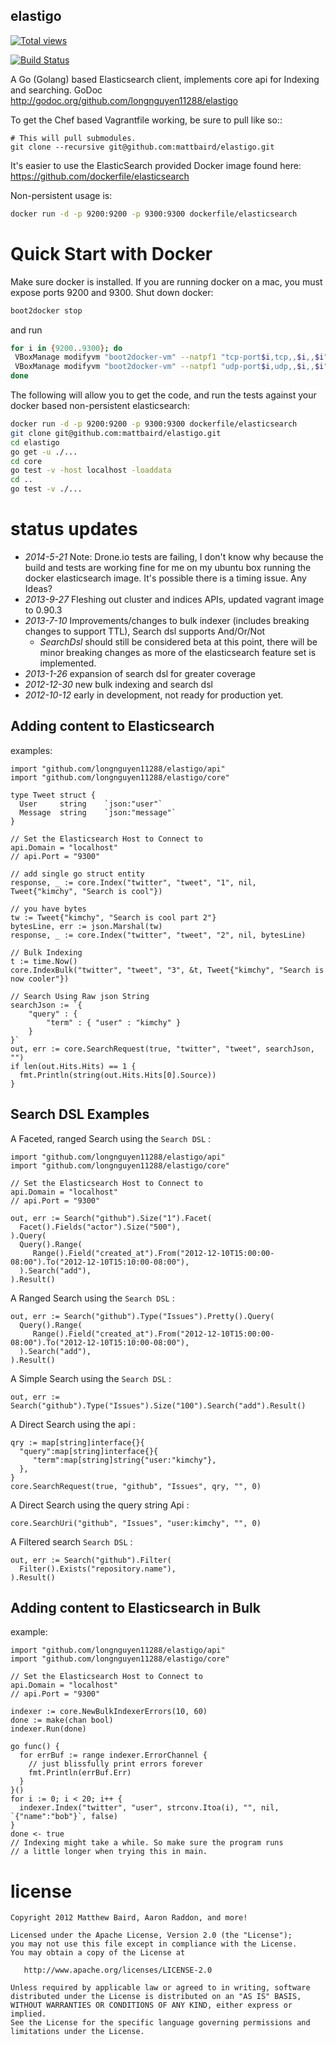 elastigo 
--------
[![Total views](https://sourcegraph.com/api/repos/github.com/longnguyen11288/elastigo/counters/views.png)](https://sourcegraph.com/github.com/longnguyen11288/elastigo)

[![Build Status][1]][2]

[1]: https://drone.io/github.com/longnguyen11288/elastigo/status.png
[2]: https://drone.io/github.com/longnguyen11288/elastigo/latest


A Go (Golang) based Elasticsearch client, implements core api for Indexing and searching.   GoDoc http://godoc.org/github.com/longnguyen11288/elastigo

To get the Chef based Vagrantfile working, be sure to pull like so::

    # This will pull submodules.
    git clone --recursive git@github.com:mattbaird/elastigo.git

It's easier to use the ElasticSearch provided Docker image found here: https://github.com/dockerfile/elasticsearch

Non-persistent usage is: 
```bash
docker run -d -p 9200:9200 -p 9300:9300 dockerfile/elasticsearch
```

Quick Start with Docker
=======================
Make sure docker is installed. If you are running docker on a mac, you must expose ports 9200 and 9300. Shut down docker:
```bash
boot2docker stop
```
and run
```bash
for i in {9200..9300}; do
 VBoxManage modifyvm "boot2docker-vm" --natpf1 "tcp-port$i,tcp,,$i,,$i";
 VBoxManage modifyvm "boot2docker-vm" --natpf1 "udp-port$i,udp,,$i,,$i";
done
```
The following will allow you to get the code, and run the tests against your docker based non-persistent elasticsearch:

```bash
docker run -d -p 9200:9200 -p 9300:9300 dockerfile/elasticsearch
git clone git@github.com:mattbaird/elastigo.git
cd elastigo
go get -u ./...
cd core
go test -v -host localhost -loaddata
cd ..
go test -v ./...
```

status updates
========================

* *2014-5-21* Note: Drone.io tests are failing, I don't know why because the build and tests are working fine for me on my ubuntu box running the docker elasticsearch image. It's possible there is a timing issue. Any Ideas?
* *2013-9-27* Fleshing out cluster and indices APIs, updated vagrant image to 0.90.3
* *2013-7-10* Improvements/changes to bulk indexer (includes breaking changes to support TTL),
         Search dsl supports And/Or/Not
    * *SearchDsl* should still be considered beta at this
         point, there will be minor breaking changes as more of the
         elasticsearch feature set is implemented.
* *2013-1-26* expansion of search dsl for greater coverage
* *2012-12-30* new bulk indexing and search dsl
* *2012-10-12* early in development, not ready for production yet.


Adding content to Elasticsearch
----------------------------------------------

examples:

    import "github.com/longnguyen11288/elastigo/api"
    import "github.com/longnguyen11288/elastigo/core"

    type Tweet struct {
      User     string    `json:"user"`
      Message  string    `json:"message"`
    }

    // Set the Elasticsearch Host to Connect to
    api.Domain = "localhost"
    // api.Port = "9300"

    // add single go struct entity
    response, _ := core.Index("twitter", "tweet", "1", nil, Tweet{"kimchy", "Search is cool"})

    // you have bytes
    tw := Tweet{"kimchy", "Search is cool part 2"}
    bytesLine, err := json.Marshal(tw)
    response, _ := core.Index("twitter", "tweet", "2", nil, bytesLine)

    // Bulk Indexing
    t := time.Now()
    core.IndexBulk("twitter", "tweet", "3", &t, Tweet{"kimchy", "Search is now cooler"})

    // Search Using Raw json String
    searchJson := `{
        "query" : {
            "term" : { "user" : "kimchy" }
        }
    }`
    out, err := core.SearchRequest(true, "twitter", "tweet", searchJson, "")
    if len(out.Hits.Hits) == 1 {
      fmt.Println(string(out.Hits.Hits[0].Source))
    }


Search DSL Examples
-------------------------

A Faceted, ranged Search using the `Search DSL` :

    import "github.com/longnguyen11288/elastigo/api"
    import "github.com/longnguyen11288/elastigo/core"

    // Set the Elasticsearch Host to Connect to
    api.Domain = "localhost"
    // api.Port = "9300"

    out, err := Search("github").Size("1").Facet(
      Facet().Fields("actor").Size("500"),
    ).Query(
      Query().Range(
         Range().Field("created_at").From("2012-12-10T15:00:00-08:00").To("2012-12-10T15:10:00-08:00"),
      ).Search("add"),
    ).Result()

A Ranged Search using the `Search DSL` :

    out, err := Search("github").Type("Issues").Pretty().Query(
      Query().Range(
         Range().Field("created_at").From("2012-12-10T15:00:00-08:00").To("2012-12-10T15:10:00-08:00"),
      ).Search("add"),
    ).Result()

A Simple Search using the `Search DSL` :

    out, err := Search("github").Type("Issues").Size("100").Search("add").Result()


A Direct Search using the api :

    qry := map[string]interface{}{
      "query":map[string]interface{}{
         "term":map[string]string{"user:"kimchy"},
      },
    }
    core.SearchRequest(true, "github", "Issues", qry, "", 0)

A Direct Search using the query string Api :

    core.SearchUri("github", "Issues", "user:kimchy", "", 0)

A Filtered search `Search DSL` :

    out, err := Search("github").Filter(
      Filter().Exists("repository.name"),
    ).Result()


Adding content to Elasticsearch in Bulk
----------------------------------------------

example:

    import "github.com/longnguyen11288/elastigo/api"
    import "github.com/longnguyen11288/elastigo/core"

    // Set the Elasticsearch Host to Connect to
    api.Domain = "localhost"
    // api.Port = "9300"

    indexer := core.NewBulkIndexerErrors(10, 60)
    done := make(chan bool)
    indexer.Run(done)

    go func() {
      for errBuf := range indexer.ErrorChannel {
        // just blissfully print errors forever
        fmt.Println(errBuf.Err)
      }
    }()
    for i := 0; i < 20; i++ {
      indexer.Index("twitter", "user", strconv.Itoa(i), "", nil, `{"name":"bob"}`, false)
    }
    done <- true
    // Indexing might take a while. So make sure the program runs
    // a little longer when trying this in main.

license
=======
    Copyright 2012 Matthew Baird, Aaron Raddon, and more!

    Licensed under the Apache License, Version 2.0 (the "License");
    you may not use this file except in compliance with the License.
    You may obtain a copy of the License at

       http://www.apache.org/licenses/LICENSE-2.0

    Unless required by applicable law or agreed to in writing, software
    distributed under the License is distributed on an "AS IS" BASIS,
    WITHOUT WARRANTIES OR CONDITIONS OF ANY KIND, either express or implied.
    See the License for the specific language governing permissions and
    limitations under the License.

